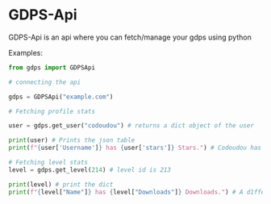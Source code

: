 # GDPS-Api

GDPS-Api is an api where you can fetch/manage your gdps using python

Examples:

```py
from gdps import GDPSApi

# connecting the api

gdps = GDPSApi("example.com")

# Fetching profile stats

user = gdps.get_user("codoudou") # returns a dict object of the user

print(user) # Prints the json table
print(f"{user['Username']} has {user['stars']} Stars.") # Codoudou has 150 stars

# Fetching level stats
level = gdps.get_level(214) # level id is 213

print(level) # print the dict
print(f"{level["Name"]} has {level["Downloads"]} Downloads.") # A d1fferent w0rld has 21 Downloads.
```
